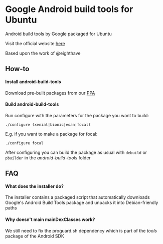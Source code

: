 Google Android build tools for Ubuntu
=====================

Android build tools by Google packaged for Ubuntu

Visit the official website [here](http://mfonville.github.io/android-build-tools)

Based upon the work of @eighthave

## How-to
#### Install android-build-tools
Download pre-built packages from our [PPA](https://launchpad.net/~maarten-fonville/+archive/ubuntu/android-build-tools)

#### Build android-build-tools
Run configure with the parameters for the package you want to build:
```
./configure (xenial|bionic|eoan|focal)
```
E.g. if you want to make a package for focal:
```
./configure focal
```
After configuring you can build the package as usual with `debuild` or `pbuilder` in the *android-build-tools* folder

## FAQ
#### What does the installer do?
The installer contains a packaged script that automatically downloads Google's Android Build Tools package and unpacks it into Debian-friendly paths

#### Why doesn't main mainDexClasses work?
We still need to fix the proguard.sh dependency which is part of the *tools* package of the Android SDK
